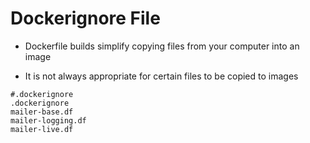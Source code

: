 # Dockerignore File

- Dockerfile builds simplify copying files from your computer into an image

- It is not always appropriate for certain files to be copied to images

```shell
#.dockerignore
.dockerignore
mailer-base.df
mailer-logging.df
mailer-live.df
```
